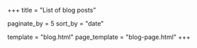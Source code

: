 +++
title = "List of blog posts"

paginate_by = 5
sort_by = "date"

template = "blog.html"
page_template = "blog-page.html"
+++
